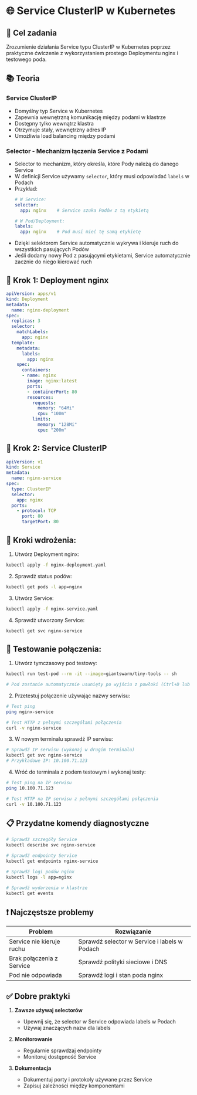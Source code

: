 # 🌐 Service ClusterIP w Kubernetes

## 🎯 Cel zadania
Zrozumienie działania Service typu ClusterIP w Kubernetes poprzez praktyczne ćwiczenie z wykorzystaniem prostego Deploymentu nginx i testowego poda.

## 📚 Teoria

### Service ClusterIP
- Domyślny typ Service w Kubernetes
- Zapewnia wewnętrzną komunikację między podami w klastrze
- Dostępny tylko wewnątrz klastra
- Otrzymuje stały, wewnętrzny adres IP
- Umożliwia load balancing między podami

### Selector - Mechanizm łączenia Service z Podami
- Selector to mechanizm, który określa, które Pody należą do danego Service
- W definicji Service używamy `selector`, który musi odpowiadać `labels` w Podach
- Przykład:
  ```yaml
  # W Service:
  selector:
    app: nginx    # Service szuka Podów z tą etykietą

  # W Pod/Deployment:
  labels:
    app: nginx    # Pod musi mieć tę samą etykietę
  ```
- Dzięki selektorom Service automatycznie wykrywa i kieruje ruch do wszystkich pasujących Podów
- Jeśli dodamy nowy Pod z pasującymi etykietami, Service automatycznie zacznie do niego kierować ruch

## 📝 Krok 1: Deployment nginx

```yaml
apiVersion: apps/v1
kind: Deployment
metadata:
  name: nginx-deployment
spec:
  replicas: 3
  selector:
    matchLabels:
      app: nginx
  template:
    metadata:
      labels:
        app: nginx
    spec:
      containers:
      - name: nginx
        image: nginx:latest
        ports:
        - containerPort: 80
        resources:
          requests:
            memory: "64Mi"
            cpu: "100m"
          limits:
            memory: "128Mi"
            cpu: "200m"
```

## 📝 Krok 2: Service ClusterIP

```yaml
apiVersion: v1
kind: Service
metadata:
  name: nginx-service
spec:
  type: ClusterIP
  selector:
    app: nginx
  ports:
    - protocol: TCP
      port: 80
      targetPort: 80
```

## 🔨 Kroki wdrożenia:

1. Utwórz Deployment nginx:
```bash
kubectl apply -f nginx-deployment.yaml
```

2. Sprawdź status podów:
```bash
kubectl get pods -l app=nginx
```

3. Utwórz Service:
```bash
kubectl apply -f nginx-service.yaml
```

4. Sprawdź utworzony Service:
```bash
kubectl get svc nginx-service
```

## 🧪 Testowanie połączenia:

1. Utwórz tymczasowy pod testowy:
```bash
kubectl run test-pod --rm -it --image=giantswarm/tiny-tools -- sh

# Pod zostanie automatycznie usunięty po wyjściu z powłoki (Ctrl+D lub exit)
```

2. Przetestuj połączenie używając nazwy serwisu:
```bash
# Test ping
ping nginx-service

# Test HTTP z pełnymi szczegółami połączenia
curl -v nginx-service
```

3. W nowym terminalu sprawdź IP serwisu:
```bash
# Sprawdź IP serwisu (wykonaj w drugim terminalu)
kubectl get svc nginx-service
# Przykładowe IP: 10.100.71.123
```

4. Wróć do terminala z podem testowym i wykonaj testy:
```bash
# Test ping na IP serwisu
ping 10.100.71.123

# Test HTTP na IP serwisu z pełnymi szczegółami połączenia
curl -v 10.100.71.123
```

## 📋 Przydatne komendy diagnostyczne

```bash
# Sprawdź szczegóły Service
kubectl describe svc nginx-service

# Sprawdź endpointy Service
kubectl get endpoints nginx-service

# Sprawdź logi podów nginx
kubectl logs -l app=nginx

# Sprawdź wydarzenia w klastrze
kubectl get events
```

## ❗ Najczęstsze problemy

| Problem | Rozwiązanie |
|---------|-------------|
| Service nie kieruje ruchu | Sprawdź selector w Service i labels w Podach |
| Brak połączenia z Service | Sprawdź polityki sieciowe i DNS |
| Pod nie odpowiada | Sprawdź logi i stan poda nginx |

## ✅ Dobre praktyki

1. **Zawsze używaj selectorów**
   - Upewnij się, że selector w Service odpowiada labels w Podach
   - Używaj znaczących nazw dla labels

2. **Monitorowanie**
   - Regularnie sprawdzaj endpointy
   - Monitoruj dostępność Service

3. **Dokumentacja**
   - Dokumentuj porty i protokoły używane przez Service
   - Zapisuj zależności między komponentami